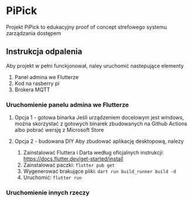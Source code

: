 # PiPick 
Projekt PiPick to edukacyjny proof of concept strefowego systemu zarządzania dostępem

## Instrukcja odpalenia
Aby projekt w pełni funckjonował, naley uruchomić nastepujące elementy

1. Panel admina we Flutterze
2. Kod na rasberry pi
3. Brokera MQTT


### Uruchomienie panelu admina we Flutterze
1. Opcja 1 - gotowa binarka
Jeśli urządzeniem docelowym jest windows, można skorzystać z gotowych binarek zbudowanych na Github Actions albo pobrać wersję z Microsoft Store

2. Opcja 2 - budowana DIY
Aby zbudować aplikację desktopową, nalezy
    1. Zainstalować Fluttera i Darta według oficjalnych instrukcji: https://docs.flutter.dev/get-started/install
    2. Zainstalować paczki: `flutter pub get`
    3. Wygenerować brakujące pliki: `dart run build_runner build -d`
    4. Uruchomić: `flutter run`

### Uruchomienie innych rzeczy